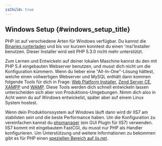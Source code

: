 ```yaml
---
isChild: true
---
```


## Windows Setup {#windows_setup_title}

PHP ist auf verschiedene Arten für Windows verfügbar. Du kannst die [Binaries runterladen][php-downloads] und bis vor kurzem konntest du einen 'msi'Installer benutzen. Dieser Installer wird seit PHP 5.3.0 nicht mehr unterstützt.

Zum Lernen und Entwickeln auf deiner lokalen Maschine kannst du den mit PHP 5.4 eingebauten Webserver benutzen, und musst dich nicht um die Konfiguration kümmern. Wenn du lieber eine "All-In-One"-Lösung hättest, welche einen vollwertigen Webserver und MySQL enthält dann kommen folgende Tools für dich in Frage: [Web Platform Installer][wpi], [Zend Server CE][zsce], [XAMPP][xampp] und [WAMP][wamp]. Diese Tools werden dich schnell entwickeln lassen unterscheiden sich aber von Produktions-Umgebungen. Nimm dich also in Acht wenn du auf Windows entwickelst, später aber auf einem Linux System hostest.

Wenn dein Produktionssystem auf Windows läuft dann wird dir IIS7 am stabilsten sein und die beste Performance haben. Um die Konfiguration zu vereinfachen kannst du [phpmanager][phpmanager] (ein GUI Plugin für IIS7) verwenden. IIS7 kommt mit eingebautem FastCGI, du musst nur PHP als Handler konfigurieren. Um Unterstützung und weitere Informationen zu bekommen gibt es für PHP einen [speziellen Bereich auf iis.net][php-iis].

[php-downloads]: http://windows.php.net
[phpmanager]: http://phpmanager.codeplex.com/
[wpi]: http://www.microsoft.com/web/downloads/platform.aspx
[zsce]: http://www.zend.com/en/products/server-ce/
[xampp]: http://www.apachefriends.org/en/xampp.html
[wamp]: http://www.wampserver.com/
[php-iis]: http://php.iis.net/
